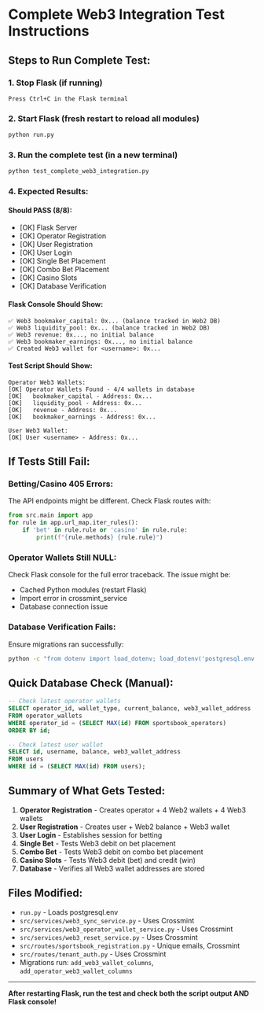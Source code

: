 # Complete Web3 Integration Test Instructions

## Steps to Run Complete Test:

### 1. Stop Flask (if running)
```
Press Ctrl+C in the Flask terminal
```

### 2. Start Flask (fresh restart to reload all modules)
```bash
python run.py
```

### 3. Run the complete test (in a new terminal)
```bash
python test_complete_web3_integration.py
```

### 4. Expected Results:

#### Should PASS (8/8):
- [OK] Flask Server
- [OK] Operator Registration
- [OK] User Registration  
- [OK] User Login
- [OK] Single Bet Placement
- [OK] Combo Bet Placement
- [OK] Casino Slots
- [OK] Database Verification

#### Flask Console Should Show:
```
✅ Web3 bookmaker_capital: 0x... (balance tracked in Web2 DB)
✅ Web3 liquidity_pool: 0x... (balance tracked in Web2 DB)
✅ Web3 revenue: 0x..., no initial balance
✅ Web3 bookmaker_earnings: 0x..., no initial balance
✅ Created Web3 wallet for <username>: 0x...
```

#### Test Script Should Show:
```
Operator Web3 Wallets:
[OK] Operator Wallets Found - 4/4 wallets in database
[OK]   bookmaker_capital - Address: 0x...
[OK]   liquidity_pool - Address: 0x...
[OK]   revenue - Address: 0x...
[OK]   bookmaker_earnings - Address: 0x...

User Web3 Wallet:
[OK] User <username> - Address: 0x...
```

## If Tests Still Fail:

### Betting/Casino 405 Errors:
The API endpoints might be different. Check Flask routes with:
```python
from src.main import app
for rule in app.url_map.iter_rules():
    if 'bet' in rule.rule or 'casino' in rule.rule:
        print(f"{rule.methods} {rule.rule}")
```

### Operator Wallets Still NULL:
Check Flask console for the full error traceback. The issue might be:
- Cached Python modules (restart Flask)
- Import error in crossmint_service
- Database connection issue

### Database Verification Fails:
Ensure migrations ran successfully:
```bash
python -c "from dotenv import load_dotenv; load_dotenv('postgresql.env'); from src.migrations.add_operator_web3_wallet_columns import migrate_add_operator_web3_wallet_columns; migrate_add_operator_web3_wallet_columns()"
```

## Quick Database Check (Manual):

```sql
-- Check latest operator wallets
SELECT operator_id, wallet_type, current_balance, web3_wallet_address
FROM operator_wallets
WHERE operator_id = (SELECT MAX(id) FROM sportsbook_operators)
ORDER BY id;

-- Check latest user wallet
SELECT id, username, balance, web3_wallet_address
FROM users
WHERE id = (SELECT MAX(id) FROM users);
```

## Summary of What Gets Tested:

1. **Operator Registration** - Creates operator + 4 Web2 wallets + 4 Web3 wallets
2. **User Registration** - Creates user + Web2 balance + Web3 wallet
3. **User Login** - Establishes session for betting
4. **Single Bet** - Tests Web3 debit on bet placement
5. **Combo Bet** - Tests Web3 debit on combo bet placement  
6. **Casino Slots** - Tests Web3 debit (bet) and credit (win)
7. **Database** - Verifies all Web3 wallet addresses are stored

## Files Modified:

- `run.py` - Loads postgresql.env
- `src/services/web3_sync_service.py` - Uses Crossmint
- `src/services/web3_operator_wallet_service.py` - Uses Crossmint
- `src/services/web3_reset_service.py` - Uses Crossmint
- `src/routes/sportsbook_registration.py` - Unique emails, Crossmint
- `src/routes/tenant_auth.py` - Uses Crossmint
- Migrations run: `add_web3_wallet_columns`, `add_operator_web3_wallet_columns`

---

**After restarting Flask, run the test and check both the script output AND Flask console!**

